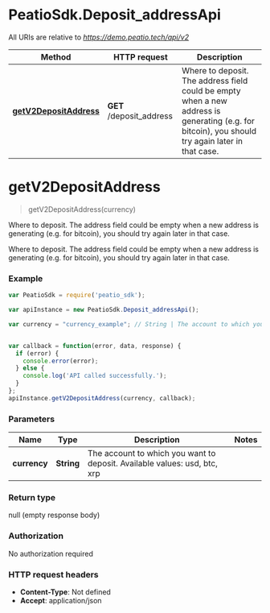 # PeatioSdk.Deposit_addressApi

All URIs are relative to *https://demo.peatio.tech/api/v2*

Method | HTTP request | Description
------------- | ------------- | -------------
[**getV2DepositAddress**](Deposit_addressApi.md#getV2DepositAddress) | **GET** /deposit_address | Where to deposit. The address field could be empty when a new address is generating (e.g. for bitcoin), you should try again later in that case.


<a name="getV2DepositAddress"></a>
# **getV2DepositAddress**
> getV2DepositAddress(currency)

Where to deposit. The address field could be empty when a new address is generating (e.g. for bitcoin), you should try again later in that case.

Where to deposit. The address field could be empty when a new address is generating (e.g. for bitcoin), you should try again later in that case.

### Example
```javascript
var PeatioSdk = require('peatio_sdk');

var apiInstance = new PeatioSdk.Deposit_addressApi();

var currency = "currency_example"; // String | The account to which you want to deposit. Available values: usd, btc, xrp


var callback = function(error, data, response) {
  if (error) {
    console.error(error);
  } else {
    console.log('API called successfully.');
  }
};
apiInstance.getV2DepositAddress(currency, callback);
```

### Parameters

Name | Type | Description  | Notes
------------- | ------------- | ------------- | -------------
 **currency** | **String**| The account to which you want to deposit. Available values: usd, btc, xrp | 

### Return type

null (empty response body)

### Authorization

No authorization required

### HTTP request headers

 - **Content-Type**: Not defined
 - **Accept**: application/json

